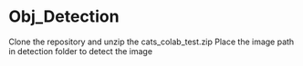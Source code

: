 # Obj_Detection
Clone the repository and unzip the cats_colab_test.zip
Place the image path in detection folder to detect the image
